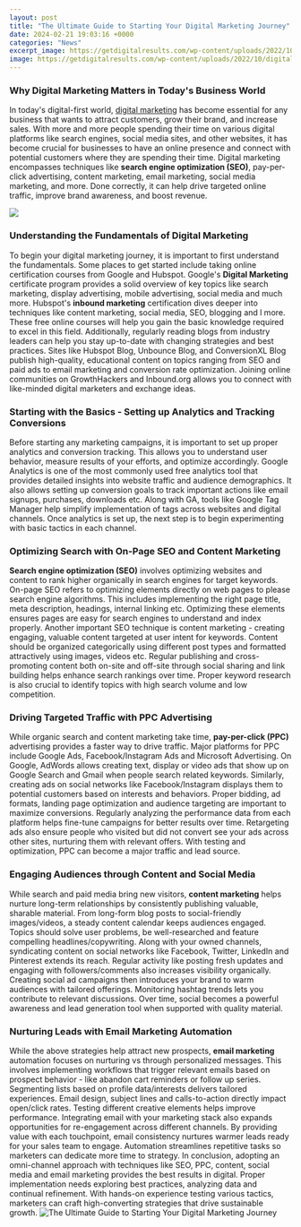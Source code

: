 ```yaml
---
layout: post
title: "The Ultimate Guide to Starting Your Digital Marketing Journey"
date: 2024-02-21 19:03:16 +0000
categories: "News"
excerpt_image: https://getdigitalresults.com/wp-content/uploads/2022/10/digital-marketing-customer-journey.png
image: https://getdigitalresults.com/wp-content/uploads/2022/10/digital-marketing-customer-journey.png
---
```


### Why Digital Marketing Matters in Today's Business World
In today's digital-first world, [digital marketing](https://store.fi.io.vn/womens-funny-saint-bernard-lover-graphic-women-girls-st-bernard-1) has become essential for any business that wants to attract customers, grow their brand, and increase sales. With more and more people spending their time on various digital platforms like search engines, social media sites, and other websites, it has become crucial for businesses to have an online presence and connect with potential customers where they are spending their time. Digital marketing encompasses techniques like **search engine optimization (SEO)**, pay-per-click advertising, content marketing, email marketing, social media marketing, and more. Done correctly, it can help drive targeted online traffic, improve brand awareness, and boost revenue. 

![](https://contentsquare.com/wp-content/uploads/2021/04/uxfirm-parcours-client-1024x683.png)
### Understanding the Fundamentals of Digital Marketing
To begin your digital marketing journey, it is important to first understand the fundamentals. Some places to get started include taking online certification courses from Google and Hubspot. Google's **Digital Marketing** certificate program provides a solid overview of key topics like search marketing, display advertising, mobile advertising, social media and much more. Hubspot's **inbound marketing** certification dives deeper into techniques like content marketing, social media, SEO, blogging and l more. These free online courses will help you gain the basic knowledge required to excel in this field. 
Additionally, regularly reading blogs from industry leaders can help you stay up-to-date with changing strategies and best practices. Sites like Hubspot Blog, Unbounce Blog, and ConversionXL Blog publish high-quality, educational content on topics ranging from SEO and paid ads to email marketing and conversion rate optimization. Joining online communities on GrowthHackers and Inbound.org allows you to connect with like-minded digital marketers and exchange ideas.
### Starting with the Basics - Setting up Analytics and Tracking Conversions
Before starting any marketing campaigns, it is important to set up proper analytics and conversion tracking. This allows you to understand user behavior, measure results of your efforts, and optimize accordingly. Google Analytics is one of the most commonly used free analytics tool that provides detailed insights into website traffic and audience demographics. It also allows setting up conversion goals to track important actions like email signups, purchases, downloads etc. Along with GA, tools like Google Tag Manager help simplify implementation of tags across websites and digital channels. Once analytics is set up, the next step is to begin experimenting with basic tactics in each channel.
### Optimizing Search with On-Page SEO and Content Marketing
**Search engine optimization (SEO)** involves optimizing websites and content to rank higher organically in search engines for target keywords. On-page SEO refers to optimizing elements directly on web pages to please search engine algorithms. This includes implementing the right page title, meta description, headings, internal linking etc. Optimizing these elements ensures pages are easy for search engines to understand and index properly. 
Another important SEO technique is content marketing - creating engaging, valuable content targeted at user intent for keywords. Content should be organized categorically using different post types and formatted attractively using images, videos etc. Regular publishing and cross-promoting content both on-site and off-site through social sharing and link building helps enhance search rankings over time. Proper keyword research is also crucial to identify topics with high search volume and low competition.
### Driving Targeted Traffic with PPC Advertising
While organic search and content marketing take time, **pay-per-click (PPC)** advertising provides a faster way to drive traffic. Major platforms for PPC include Google Ads, Facebook/Instagram Ads and Microsoft Advertising. On Google, AdWords allows creating text, display or video ads that show up on Google Search and Gmail when people search related keywords. Similarly, creating ads on social networks like Facebook/Instagram displays them to potential customers based on interests and behaviors. 
Proper bidding, ad formats, landing page optimization and audience targeting are important to maximize conversions. Regularly analyzing the performance data from each platform helps fine-tune campaigns for better results over time. Retargeting ads also ensure people who visited but did not convert see your ads across other sites, nurturing them with relevant offers. With testing and optimization, PPC can become a major traffic and lead source.
### Engaging Audiences through Content and Social Media
While search and paid media bring new visitors, **content marketing** helps nurture long-term relationships by consistently publishing valuable, sharable material. From long-form blog posts to social-friendly images/videos, a steady content calendar keeps audiences engaged. Topics should solve user problems, be well-researched and feature compelling headlines/copywriting. 
Along with your owned channels, syndicating content on social networks like Facebook, Twitter, LinkedIn and Pinterest extends its reach. Regular activity like posting fresh updates and engaging with followers/comments also increases visibility organically. Creating social ad campaigns then introduces your brand to warm audiences with tailored offerings. Monitoring hashtag trends lets you contribute to relevant discussions. Over time, social becomes a powerful awareness and lead generation tool when supported with quality material.
### Nurturing Leads with Email Marketing Automation
While the above strategies help attract new prospects, **email marketing** automation focuses on nurturing vs through personalized messages. This involves implementing workflows that trigger relevant emails based on prospect behavior - like abandon cart reminders or follow up series. Segmenting lists based on profile data/interests delivers tailored experiences. 
Email design, subject lines and calls-to-action directly impact open/click rates. Testing different creative elements helps improve performance. Integrating email with your marketing stack also expands opportunities for re-engagement across different channels. By providing value with each touchpoint, email consistency nurtures warmer leads ready for your sales team to engage. Automation streamlines repetitive tasks so marketers can dedicate more time to strategy.
In conclusion, adopting an omni-channel approach with techniques like SEO, PPC, content, social media and email marketing provides the best results in digital. Proper implementation needs exploring best practices, analyzing data and continual refinement. With hands-on experience testing various tactics, marketers can craft high-converting strategies that drive sustainable growth.
![The Ultimate Guide to Starting Your Digital Marketing Journey](https://getdigitalresults.com/wp-content/uploads/2022/10/digital-marketing-customer-journey.png)